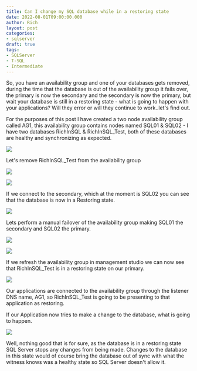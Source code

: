 ```yaml
---
title: Can I change my SQL database while in a restoring state
date: 2022-08-01T09:00:00.000
author: Rich
layout: post
categories:
- sqlserver
draft: true
tags:
- SQLServer
- T-SQL
- Intermediate
---
```


So, you have an availability group and one of your databases gets removed, during the time that the database is out of the availability group it fails over, the primary is now the secondary and the secondary is now the primary, but wait your database is still in a restoring state - what is going to happen with your applications? Will they error or will they continue to work..let's find out. 

For the purposes of this post I have created a two node availability group called AG1, this availability group contains nodes named SQL01 & SQL02 - I have two databases RichInSQL & RichInSQL_Test, both of these databases are healthy and synchronizing as expected. 

![](/img/sql-db-restoring-1.png)

Let's remove RichInSQL_Test from the availability group

![](/img/sql-db-restoring-2.png)

![](/img/sql-db-restoring-3.png)

If we connect to the secondary, which at the moment is SQL02 you can see that the database is now in a Restoring state. 

![](/img/sql-db-restoring-4.png)

Lets perform a manual failover of the availability group making SQL01 the secondary and SQL02 the primary. 

![](/img/sql-db-restoring-5.png)

![](/img/sql-db-restoring-6.png)

If we refresh the availability group in management studio we can now see that RichInSQL_Test is in a restoring state on our primary. 

![](/img/sql-db-restoring-7.png)

Our applications are connected to the availability group through the listener DNS name, AG1, so RichInSQL_Test is going to be presenting to that application as restoring. 

If our Application now tries to make a change to the database, what is going to happen. 

![](/img/sql-db-restoring-8.png)

Well, nothing good that is for sure, as the database is in a restoring state SQL Server stops any changes from being made. Changes to the database in this state would of course bring the database out of sync with what the witness knows was a healthy state so SQL Server doesn't allow it. 
